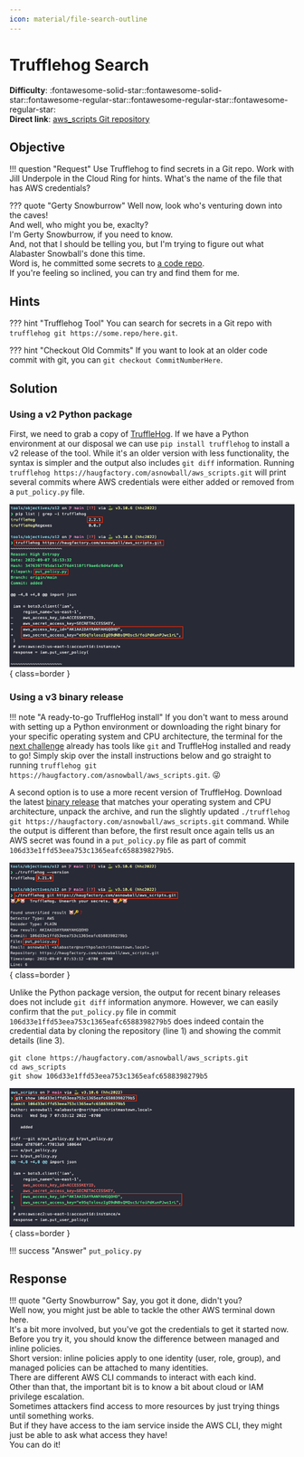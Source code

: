 ```yaml
---
icon: material/file-search-outline
---
```


# Trufflehog Search

**Difficulty**: :fontawesome-solid-star::fontawesome-solid-star::fontawesome-regular-star::fontawesome-regular-star::fontawesome-regular-star:<br/>
**Direct link**: [aws_scripts Git repository](https://haugfactory.com/asnowball/aws_scripts.git)


## Objective

!!! question "Request"
    Use Trufflehog to find secrets in a Git repo. Work with Jill Underpole in the Cloud Ring for hints. What's the name of the file that has AWS credentials?

??? quote "Gerty Snowburrow"
    Well now, look who's venturing down into the caves!<br/>
    And well, who might you be, exaclty?<br/>
    I'm Gerty Snowburrow, if you need to know.<br/>
    And, not that I should be telling you, but I'm trying to figure out what Alabaster Snowball's done this time.<br/>
    Word is, he committed some secrets to [a code repo](https://haugfactory.com/asnowball/aws_scripts.git).<br/>
    If you're feeling so inclined, you can try and find them for me.


## Hints

??? hint "Trufflehog Tool"
    You can search for secrets in a Git repo with `trufflehog git https://some.repo/here.git`.

??? hint "Checkout Old Commits"
    If you want to look at an older code commit with git, you can `git checkout CommitNumberHere`.


## Solution

### Using a v2 Python package

First, we need to grab a copy of [TruffleHog](https://github.com/trufflesecurity/trufflehog). If we have a Python environment at our disposal we can use `pip install trufflehog` to install a v2 release of the tool. While it's an older version with less functionality, the syntax is simpler and the output also includes `git diff` information. Running `trufflehog https://haugfactory.com/asnowball/aws_scripts.git` will print several commits where AWS credentials were either added or removed from a `put_policy.py` file.

![Use the Trufflehog Python package](../img/objectives/o12/run_python_trufflehog.png){ class=border }


### Using a v3 binary release

!!! note "A ready-to-go TruffleHog install"
    If you don't want to mess around with setting up a Python environment or downloading the right binary for your specific operating system and CPU architecture, the terminal for the [next challenge](./o13.md) already has tools like `git` and TruffleHog installed and ready to go! Simply skip over the install instructions below and go straight to running `trufflehog git https://haugfactory.com/asnowball/aws_scripts.git`. :stuck_out_tongue_winking_eye:

A second option is to use a more recent version of TruffleHog. Download the latest [binary release](https://github.com/trufflesecurity/trufflehog/releases/latest) that matches your operating system and CPU architecture, unpack the archive, and run the slightly updated `./trufflehog git https://haugfactory.com/asnowball/aws_scripts.git` command. While the output is different than before, the first result once again tells us an AWS secret was found in a `put_policy.py` file as part of commit `106d33e1ffd53eea753c1365eafc6588398279b5`.

![Use a Trufflehog binary release](../img/objectives/o12/run_binary_trufflehog.png){ class=border }

Unlike the Python package version, the output for recent binary releases does not include `git diff` information anymore. However, we can easily confirm that the `put_policy.py` file in commit `106d33e1ffd53eea753c1365eafc6588398279b5` does indeed contain the credential data by cloning the repository (line 1) and showing the commit details (line 3).

```shell linenums="1" title="Show commit details"
git clone https://haugfactory.com/asnowball/aws_scripts.git
cd aws_scripts
git show 106d33e1ffd53eea753c1365eafc6588398279b5
```

![Show commit details](../img/objectives/o12/show_commit_details.png){ class=border }

!!! success "Answer"
    `put_policy.py`


## Response

!!! quote "Gerty Snowburrow"
    Say, you got it done, didn't you?<br/>
    Well now, you might just be able to tackle the other AWS terminal down here.<br/>
    It's a bit more involved, but you've got the credentials to get it started now.<br/>
    Before you try it, you should know the difference between managed and inline policies.<br/>
    Short version: inline policies apply to one identity (user, role, group), and managed policies can be attached to many identities.<br/>
    There are different AWS CLI commands to interact with each kind.<br/>
    Other than that, the important bit is to know a bit about cloud or IAM privilege escalation.<br/>
    Sometimes attackers find access to more resources by just trying things until something works.<br/>
    But if they have access to the iam service inside the AWS CLI, they might just be able to ask what access they have!<br/>
    You can do it!
